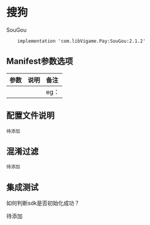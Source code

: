 # 搜狗

SouGou
```text
	implementation 'com.libVigame.Pay:SouGou:2.1.2'
```

## Manifest参数选项

| 参数 | 说明 | 备注 |
| :--- | :--- | :--- |
|  |  | eg： |


## 配置文件说明

```text
待添加
```

## 混淆过滤

```text
待添加

```

## 集成测试

如何判断sdk是否初始化成功？

待添加